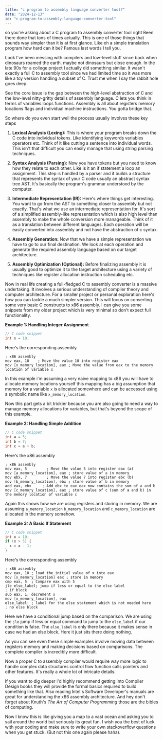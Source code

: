 ```yaml
---
title: "c program to assembly language converter tool?"
date: "2024-12-13"
id: "c-program-to-assembly-language-converter-tool"
---
```


 so you're asking about a C program to assembly converter tool right Been there done that tons of times actually. This is one of those things that sounds way simpler than it is at first glance. Like oh a simple translation program how hard can it be? Famous last words I tell you.

Look I've been messing with compilers and low-level stuff since back when dinosaurs roamed the earth. maybe not dinosaurs but close enough. In the late 90s for a college project I actually did something similar. It wasn't exactly a full C to assembly tool since we had limited time so it was more like a toy version handling a subset of C. Trust me when I say the rabbit hole goes deep.

See the core issue is the gap between the high-level abstraction of C and the low-level nitty-gritty details of assembly language. C lets you think in terms of variables loops functions. Assembly is all about registers memory locations flags and individual machine instructions. You gotta bridge that.

So where do you even start well the process usually involves these key steps

1. **Lexical Analysis (Lexing):** This is where your program breaks down the C code into individual tokens. Like identifying keywords variables operators etc. Think of it like cutting a sentence into individual words. This isn't that difficult you can easily manage that using string parsing techniques.

2. **Syntax Analysis (Parsing):** Now you have tokens but you need to know how they relate to each other. Like is it an if statement a loop an assignment. This step is handled by a parser and it builds a structure that represents the syntax of your C code usually an abstract syntax tree AST. It's basically the program's grammar understood by the computer.

3. **Intermediate Representation (IR):** Here's where things get interesting. You want to go from the AST to something closer to assembly but not exactly. That's what we use an intermediate representation for. It's sort of a simplified assembly-like representation which is also high level than assembly to make the whole conversion more manageable. Think of it as a translation between different languages. Each operation will be easily converted into assembly and not have the abstraction of c syntax.

4. **Assembly Generation:** Now that we have a simple representation we have to go to our final destination. We look at each operation and generate the required assembly language based on our target architecture.

5. **Assembly Optimization (Optional):** Before finalizing assembly it is usually good to optimize it to the target architecture using a variety of techniques like register allocation instruction scheduling etc.

Now in real life creating a full-fledged C to assembly converter is a massive undertaking. It involves a serious understanding of compiler theory and computer architecture. For a smaller project or personal exploration here's how you can tackle a much simpler version. This will focus on converting some very basic C constructs to x86 assembly. I can give you some snippets from my older project which is very minimal so don't expect full functionality.

**Example 1: Handling Integer Assignment**

```c
// C code snippet
int x = 10;
```
Here's the corresponding assembly
```assembly
; x86 assembly
mov eax, 10    ; Move the value 10 into register eax
mov [x_memory_location], eax ; Move the value from eax to the memory location of variable x
```

In this example i'm assuming a very naive mapping to x86 you will have to allocate memory locations yourself this mapping has a big assumption that memory for a variable `x` is allocated somewhere and can be accessed using a symbolic name like `x_memory_location`.

Now this part gets a bit trickier because you are also going to need a way to manage memory allocations for variables, but that's beyond the scope of this example.

**Example 2: Handling Simple Addition**

```c
// C code snippet
int a = 5;
int b = 7;
int c = a + b;
```

Here's the x86 assembly
```assembly
; x86 assembly
mov eax, 5         ; Move the value 5 into register eax (a)
mov [a_memory_location], eax ; store value of a in memory
mov ebx, 7         ; Move the value 7 into register ebx (b)
mov [b_memory_location], ebx ; store value of b in memory
add eax, ebx     ; Add ebx to eax eax now contains the sum of a and b
mov [c_memory_location], eax ; store value of c (sum of a and b) in the memory location of variable c
```
Again this shows how we are using registers and storing in memory. We are assuming `a_memory_location` `b_memory_location` and `c_memory_location` are allocated in the memory somehow.

**Example 3: A Basic If Statement**

```c
// C code snippet
int x = 10;
if (x > 5) {
  x = x - 1;
}
```
Here's the corresponding assembly
```assembly
; x86 assembly
mov eax, 10 ; load the initial value of x into eax
mov [x_memory_location] eax ; store in memory
cmp eax, 5  ; Compare eax with 5
jle else_label; jump if less or equal to the else label
; if block
sub eax, 1; decrement x
mov [x_memory_location], eax
else_label: ; label for the else statement which is not needed here
; no else block
```
Here we have a conditional jump based on the comparison. We are using the `jle` jump if less or equal command to jump to the `else_label` if our condition is false. The `else_label` is only there because it makes sense in case we had an else block. Here it just sits there doing nothing.

As you can see even these simple examples involve moving data between registers memory and making decisions based on comparisons. The complete compiler is incredibly more difficult.

Now a proper C to assembly compiler would require way more logic to handle complex data structures control flow function calls pointers and other features. It's really a whole lot of intricate details.

If you want to dig deeper I'd highly recommend getting into Compiler Design books they will provide the formal basics required to build something like that. Also reading Intel's Software Developer's manuals are great for understanding the x86 assembly architecture. And hey don't forget about Knuth's *The Art of Computer Programming* those are the bibles of computing.

Now I know this is like giving you a map to a vast ocean and asking you to sail around the world but seriously its great fun. I wish you the best of luck with your coding and make sure to write your own stackoverflow questions when you get stuck. (But not this one again please haha).
